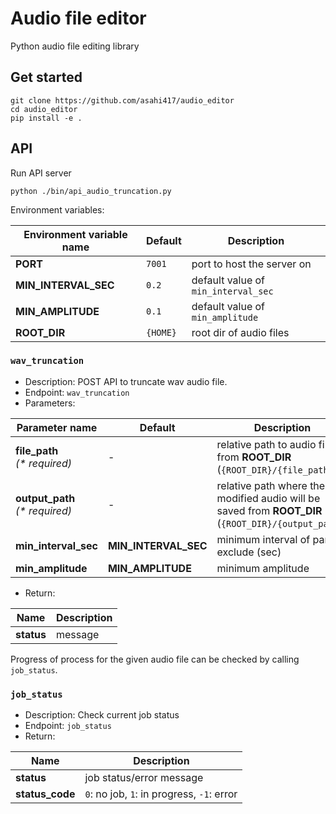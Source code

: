 # Audio file editor
Python audio file editing library 

## Get started
```
git clone https://github.com/asahi417/audio_editor
cd audio_editor
pip install -e .
```

## API
Run API server 
```
python ./bin/api_audio_truncation.py
```

Environment variables:

| Environment variable name  | Default | Description                                                                                         |
| -------------------------- | ------- | --------------------------------------------------------------------------------------------------- |
| **PORT**                   | `7001`  | port to host the server on                                                                          |
| **MIN_INTERVAL_SEC**       | `0.2`   | default value of `min_interval_sec`     |
| **MIN_AMPLITUDE**          | `0.1`   | default value of `min_amplitude`     |
| **ROOT_DIR**               | `{HOME}` | root dir of audio files  |


### `wav_truncation`
- Description: POST API to truncate wav audio file.
- Endpoint: `wav_truncation`
- Parameters:

| Parameter name                            | Default | Description                                                                         |
| ----------------------------------------- | ------- | ----------------------------------------------------------------------------------- |
| **file_path**<br />_(\* required)_        |  -      | relative path to audio file from **ROOT_DIR** (`{ROOT_DIR}/{file_path}`) |
| **output_path**<br />_(\* required)_      |  -      | relative path where the modified audio will be saved from **ROOT_DIR** (`{ROOT_DIR}/{output_path}`) |
| **min_interval_sec**                      | **MIN_INTERVAL_SEC** | minimum interval of part to exclude (sec) |
| **min_amplitude**                         | **MIN_AMPLITUDE** | minimum amplitude |

- Return:

| Name     | Description                                     |
| --------------- | ----------------------------------------------- |
| **status**      | message  | 

Progress of process for the given audio file can be checked by calling `job_status`. 

### `job_status`
- Description: Check current job status
- Endpoint: `job_status`
- Return:

| Name     | Description                                     |
| --------------- | ----------------------------------------------- |
| **status**      | job status/error message |
| **status_code** | `0`: no job, `1`: in progress, `-1`: error |


